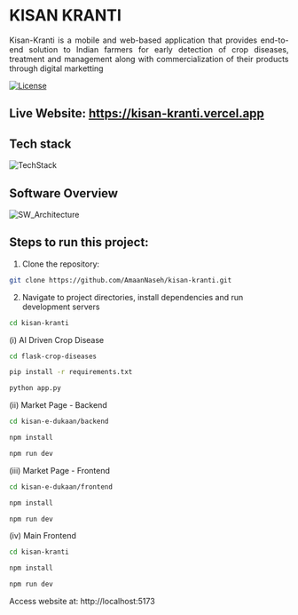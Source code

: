 # KISAN KRANTI

<p align="justify">
Kisan-Kranti is a mobile and web-based application that provides end-to-end solution to Indian farmers for early detection
of crop diseases, treatment and management along with commercialization of their products through digital marketting
</p>

<a href="https://creativecommons.org/licenses/by-nc/4.0/" target="_blank" >![License](https://img.shields.io/badge/License-Creative%20Commons%20BY--NC%204.0-brightgreen) </a>

## Live Website: https://kisan-kranti.vercel.app

## Tech stack

![TechStack](https://github.com/user-attachments/assets/5b9bf666-99aa-4488-b1e2-762623b9e87c)

## Software Overview

![SW_Architecture](https://github.com/user-attachments/assets/5f5a7836-1888-44a9-b248-070758ef0571)

## Steps to run this project:

1. Clone the repository:

```bash
git clone https://github.com/AmaanNaseh/kisan-kranti.git
```

2. Navigate to project directories, install dependencies and run development servers

```bash
cd kisan-kranti
```

(i) AI Driven Crop Disease

```bash
cd flask-crop-diseases
```

```bash
pip install -r requirements.txt
```

```bash
python app.py
```

(ii) Market Page - Backend

```bash
cd kisan-e-dukaan/backend
```

```bash
npm install
```

```bash
npm run dev
```

(iii) Market Page - Frontend

```bash
cd kisan-e-dukaan/frontend
```

```bash
npm install
```

```bash
npm run dev
```

(iv) Main Frontend

```bash
cd kisan-kranti
```

```bash
npm install
```

```bash
npm run dev
```

Access website at: http://localhost:5173
